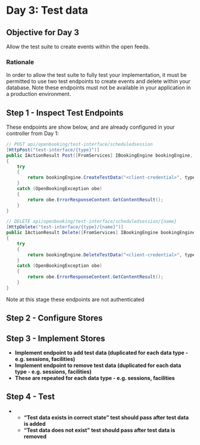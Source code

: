 # Day 3: Test data

## **Objective for Day 3**

Allow the test suite to create events within the open feeds.

### Rationale

In order to allow the test suite to fully test your implementation, it must be permitted to use two test endpoints to create events and delete within your database. Note these endpoints must not be available in your application in a production environment.

## Step 1 - Inspect Test Endpoints

These endpoints are show below, and are already configured in your controller from Day 1:

```csharp
// POST api/openbooking/test-interface/scheduledsession
[HttpPost("test-interface/{type}")]
public IActionResult Post([FromServices] IBookingEngine bookingEngine, string type, [FromBody] string @event)
{
    try
    {
        return bookingEngine.CreateTestData("<client-credential>", type, @event).GetContentResult();
    }
    catch (OpenBookingException obe)
    {
        return obe.ErrorResponseContent.GetContentResult();
    }
}

// DELETE api/openbooking/test-interface/scheduledsession/{name}
[HttpDelete("test-interface/{type}/{name}")]
public IActionResult Delete([FromServices] IBookingEngine bookingEngine, string type, string name)
{
    try
    {
        return bookingEngine.DeleteTestData("<client-credential>", type, name).GetContentResult();
    }
    catch (OpenBookingException obe)
    {
        return obe.ErrorResponseContent.GetContentResult();
    }
}
```

Note at this stage these endpoints are not authenticated

## Step 2 - Configure Stores

## Step 3 - Implement Stores

* **Implement endpoint to add test data \(duplicated for each data type - e.g. sessions, facilities\)**
* **Implement endpoint to remove test data \(duplicated for each data type - e.g. sessions, facilities\)**
* **These are repeated for each data type - e.g. sessions, facilities**

## Step 4 - Test

* * **“Test data exists in correct state” test should pass after test data is added**
  * **“Test data does not exist” test should pass after test data is removed**

